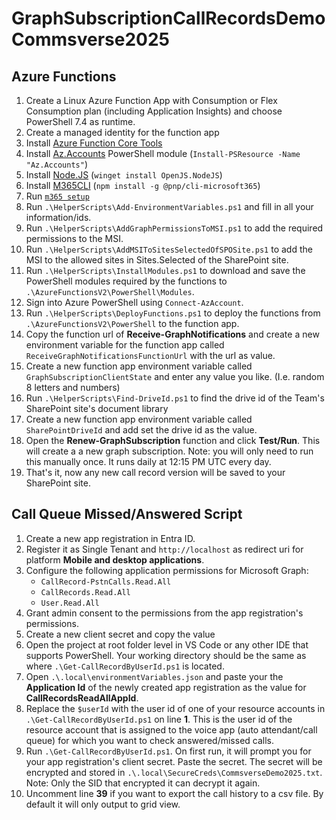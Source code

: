 # GraphSubscriptionCallRecordsDemoCommsverse2025

## Azure Functions

1. Create a Linux Azure Function App with Consumption or Flex Consumption plan (including Application Insights) and choose PowerShell 7.4 as runtime.
1. Create a managed identity for the function app
1. Install [Azure Function Core Tools](https://learn.microsoft.com/en-us/azure/azure-functions/functions-run-local?tabs=windows%2Cisolated-process%2Cnode-v4%2Cpython-v2%2Chttp-trigger%2Ccontainer-apps&pivots=programming-language-powershell#install-the-azure-functions-core-tools)
1. Install [Az.Accounts](https://www.powershellgallery.com/packages/Az.Accounts/5.1.0) PowerShell module (`Install-PSResource -Name "Az.Accounts"`)
1. Install [Node.JS](https://nodejs.org/en/download/package-manager/all#windows-1) (`winget install OpenJS.NodeJS`)
1. Install [M365CLI](https://pnp.github.io/cli-microsoft365/user-guide/installing-cli) (`npm install -g @pnp/cli-microsoft365`)
1. Run [`m365 setup`](https://pnp.github.io/cli-microsoft365/cmd/setup)
1. Run `.\HelperScripts\Add-EnvironmentVariables.ps1` and fill in all your information/ids.
1. Run `.\HelperScripts\AddGraphPermissionsToMSI.ps1` to add the required permissions to the MSI.
1. Run `.\HelperScripts\AddMSIToSitesSelectedOfSPOSite.ps1` to add the MSI to the allowed sites in Sites.Selected of the SharePoint site.
1. Run `.\HelperScripts\InstallModules.ps1` to download and save the PowerShell modules required by the functions to `.\AzureFunctionsV2\PowerShell\Modules`.
1. Sign into Azure PowerShell using `Connect-AzAccount`.
1. Run `.\HelperScripts\DeployFunctions.ps1` to deploy the functions from `.\AzureFunctionsV2\PowerShell` to the function app.
1. Copy the function url of **Receive-GraphNotifications** and create a new environment variable for the function app called `ReceiveGraphNotificationsFunctionUrl` with the url as value.
1. Create a new function app environment variable called `GraphSubscriptionClientState` and enter any value you like. (I.e. random 8 letters and numbers)
1. Run `.\HelperScripts\Find-DriveId.ps1` to find the drive id of the Team's SharePoint site's document library
1. Create a new function app environment variable called `SharePointDriveId` and add set the drive id as the value.
1. Open the **Renew-GraphSubscription** function and click **Test/Run**. This will create a a new graph subscription. Note: you will only need to run this manually once. It runs daily at 12:15 PM UTC every day.
1. That's it, now any new call record version will be saved to your SharePoint site.

## Call Queue Missed/Answered Script

1. Create a new app registration in Entra ID.
1. Register it as Single Tenant and `http://localhost` as redirect uri for platform **Mobile and desktop applications**.
1. Configure the following application permissions for Microsoft Graph:
    - `CallRecord-PstnCalls.Read.All`
    - `CallRecords.Read.All`
    - `User.Read.All`
1. Grant admin consent to the permissions from the app registration's permissions.
1. Create a new client secret and copy the value
1. Open the project at root folder level in VS Code or any other IDE that supports PowerShell. Your working directory should be the same as where `.\Get-CallRecordByUserId.ps1` is located.
1. Open `.\.local\environmentVariables.json` and paste your the **Application Id** of the newly created app registration as the value for **CallRecordsReadAllAppId**.
1. Replace the `$userId` with the user id of one of your resource accounts in `.\Get-CallRecordByUserId.ps1` on line **1**. This is the user id of the resource account that is assigned to the voice app (auto attendant/call queue) for which you want to check answered/missed calls.
1. Run `.\Get-CallRecordByUserId.ps1`. On first run, it will prompt you for your app registration's client secret. Paste the secret. The secret will be encrypted and stored in `.\.local\SecureCreds\CommsverseDemo2025.txt`. Note: Only the SID that encrypted it can decrypt it again.
1. Uncomment line **39** if you want to export the call history to a csv file. By default it will only output to grid view.